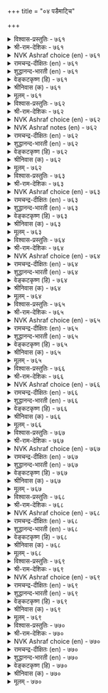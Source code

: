 +++
title = "०४ पडैमाट्चि"

+++

<details><summary>विश्वास-प्रस्तुतिः - ७६१</summary>

उऱुप्पमैन्दु ऊऱञ्जा वॆल्बडै वेन्दऩ्  
वॆऱुक्कैयुळ् ऎल्लाम् तलै। ७६१  
</details>

<details><summary>श्री-राम-देशिकः - ७६१</summary>

अधिकारः ७७. सैन्यप्रयोजनम्  
चतुरङ्गसमायुक्तं मृतिभीतिविवर्जितम् ।  
सैन्यं जयप्रदं राज्ञामुत्तं भाग्यमुच्यते ॥ ७६१॥
</details>

<details><summary>NVK Ashraf choice (en) - ७६१</summary>

०७६१  
A well organized army unafraid of obstacles  
Is a ruler's greatest of all possessions.  
(N.V.K. Ashraf)  
</details>

<details><summary>रामचन्द्र-दीक्षितः (en) - ७६१</summary>

761\. uṟuppu amaintu, ūṟu añcā, vel paṭai-vēntaṉ  
veṟukkaiyuḷ ellām talai.

761\. A well-equipped and fearlessly conquering army is the foremost wealth of a king.  
</details>

<details><summary>शुद्धानन्द-भारती (en) - ७६१</summary>

1\. உறுப்பமைந்து ஊறஞ்சா வெல்படை வேந்தன்  
வெறுக்கையு ளெல்லாம் தலை  
The daring well-armed winning force  
Is king's treasure and main resource.        761  
</details>

<details><summary>वेङ्कटकृष्ण (हि) - ७६१</summary>

761
सब अंगों से युक्त हो, क्षत से जो निर्भीक ।  
जयी सैन्य है भूप के, ऐश्वर्यों में नीक ॥
</details>

<details><summary>श्रीनिवास (क) - ७६१</summary>

761. चतुरङ्ग बलवन्नु कूडिकुण्डु, गायगळिगॆ अञ्जदॆ शत्रुगळॊन्दिगॆ होराडि जय तरुवन्थ् पडॆयु अरसन
सॊत्तुगळल्लॆल्ला मिगिलादुदॆनिसुवुदु.

</details>

<details><summary>मूलम् - ७६१</summary>

उऱुप्पमैन्दु ऊऱञ्जा वॆल्बडै वेन्दऩ्  
वॆऱुक्कैयुळ् ऎल्लाम् तलै। ७६१  
</details>

<details><summary>विश्वास-प्रस्तुतिः - ७६२</summary>

उलैविडत्तु ऊऱञ्जा वऩ्कण् तॊलैविडत्तुत्  
तॊल्बडैक् कल्लाल् अरिदु। ७६२  
</details>

<details><summary>श्री-राम-देशिकः - ७६२</summary>

विपत्काले स्वयं शीर्णं भृत्वापि धृतिमत्तया ।  
स्थातुं शक्नोति तत् सैन्यं यन्मूलबलसंज्ञितम् ॥ ७६२॥
</details>

<details><summary>NVK Ashraf choice (en) - ७६२</summary>

०७६२  
Only seasoned armies show courage in dire straits,  
To stand fearless despite decimation.  
(P.S. Sundaram), (K. Kannan)  
</details>

<details><summary>NVK Ashraf notes (en) - ७६२</summary>

७६२. (K.R. Srinivasa Iyengar) gives an abstract translation: "When things go wrong, only veterans can stem the rot and turn the tide"
</details>

<details><summary>रामचन्द्र-दीक्षितः (en) - ७६२</summary>

762\. ulaivu iṭattu ūṟu añcā vaṉkaṇ, tolaivu iṭattu,  
tol paṭaikku allāl, aritu.

762\. The heroic valour of rallying round the king even in adversity is peculiar to hereditary force, and not to others.  
</details>

<details><summary>शुद्धानन्द-भारती (en) - ७६२</summary>

2\. உலைவிடத்து ஊறஞ்சா வன்கண் தொலைவிடத்துத்  
தொல்படைக் கல்லால் அரிது  
Through shots and wounds brave heroes hold  
Quailing not in fall, the field.        762  
</details>

<details><summary>वेङ्कटकृष्ण (हि) - ७६२</summary>

762
छोटा फिर भी विपद में, निर्भय सहना चोट ।  
यह साहस संभव नहीं, मूल सैन्य को छोड़ ॥
</details>

<details><summary>श्रीनिवास (क) - ७६२</summary>

762. तन्न बल कुन्दि होराटदल्लि अळिवु बन्दागलू, सङ्कटगळिगॆ हॆदरदॆ अरसन बॆङ्गावलिगॆ निल्लुव ऎदॆगारिकॆ,
परम्परागतवाद हिरिमॆयुळ्ळ पडॆगल्लदॆ बेरॆ पडॆगळिगॆ साध्यविल्ल.

</details>

<details><summary>मूलम् - ७६२</summary>

उलैविडत्तु ऊऱञ्जा वऩ्कण् तॊलैविडत्तुत्  
तॊल्बडैक् कल्लाल् अरिदु। ७६२  
</details>

<details><summary>विश्वास-प्रस्तुतिः - ७६३</summary>

ऒलित्तक्काल् ऎऩ्ऩाम् उवरि ऎलिप्पगै  
नागम् उयिर्प्पक् कॆडुम्। ७६३  
</details>

<details><summary>श्री-राम-देशिकः - ७६३</summary>

मृषका मिलिताः शब्दं कुर्वन्तु भुजगान्तिके ।  
वृथा तद् भुजगोच्छवासस्पर्शान्नश्यन्ति ते क्षणात् ॥ ७६३॥
</details>

<details><summary>NVK Ashraf choice (en) - ७६३</summary>

०७६३  
So what if an army of rats roar like the sea?  
The hiss of a cobra will silence it.  
(Satguru Subramuniyaswami), (P.S. Sundaram)  
</details>

<details><summary>रामचन्द्र-दीक्षितः (en) - ७६३</summary>

763\. olittakkāl eṉ ām, uvari elippakai?  
nākam uyirppa, keṭum.

763\. The hiss of a cobra stills for ever an army of rats as vast as the ocean.  
</details>

<details><summary>शुद्धानन्द-भारती (en) - ७६३</summary>

3\. ஒலித்தக்கால் என்னாம் உவரி எலிப்பகை  
நாகம் உயிர்ப்பக் கெடும்  
Sea-like ratfoes roar ... What if?  
They perish at a cobra's whiff.        763  
</details>

<details><summary>वेङ्कटकृष्ण (हि) - ७६३</summary>

763
चूहे-शत्रु समुद्र सम, गरजें तो क्या कष्ट ।  
सर्पराज फुफकारते, होते हैं सब नष्ट ॥
</details>

<details><summary>श्रीनिवास (क) - ७६३</summary>

763. इलिगळ समूहवु (शत्रुसेनॆ) भोर्गरॆव कडलिनन्तॆ गर्जिसिदर नागरहाविगॆ हानियेनु? आ नागरहावु ऒम्मॆ उसिरु
बिट्टरॆ साकु इलिगळॆल्ल नाशवागुवुदु.

</details>

<details><summary>मूलम् - ७६३</summary>

ऒलित्तक्काल् ऎऩ्ऩाम् उवरि ऎलिप्पगै  
नागम् उयिर्प्पक् कॆडुम्। ७६३  
</details>

<details><summary>विश्वास-प्रस्तुतिः - ७६४</summary>

अऴिविऩ्ऱि अऱैबोगा तागि वऴिवन्द  
वऩ्क णदुवे पडै। ७६४  
</details>

<details><summary>श्री-राम-देशिकः - ७६४</summary>

अप्रधर्ष्या परैर्नैव शक्या वञ्चयितुं परैः ।  
परम्परागता धैर्ययुता सेनेति कथ्यते ॥ ७६४॥
</details>

<details><summary>NVK Ashraf choice (en) - ७६४</summary>

०७६४  
A true army has a long tradition of valour  
And knows neither defeat nor desertion. *  
(Satguru Subramuniyaswami)  
</details>

<details><summary>रामचन्द्र-दीक्षितः (en) - ७६४</summary>

764\. aḻivu iṉṟu, aṟaipōkātu āki, vaḻivanta  
vaṉkaṇatuvē-paṭai.

764\. It is a heroic force that is hereditary, undiminished in powers and not undermined by the enemy.  
</details>

<details><summary>शुद्धानन्द-भारती (en) - ७६४</summary>

4\. அழிவின்று அறைபோகா தாகி வழிவந்த  
வன்க ணதுவே படை.  
The army guards its genial flame  
Not crushed, routed nor marred in name.        764  
</details>

<details><summary>वेङ्कटकृष्ण (हि) - ७६४</summary>

764
अविनाशी रहते हुए, छल का हो न शिकार ।  
पुश्तैनी साहस जहाँ, वही सैन्य निर्धार ॥
</details>

<details><summary>श्रीनिवास (क) - ७६४</summary>

764. युद्ध कणदल्लि अळिविल्लदॆ, हगॆगळ वञ्चनॆगॆ तुत्तागदॆ, परम्परॆयिन्द बन्द पराक्रमवुळ्ळदॆ अरसन
पडॆयॆनिसिकॊळ्ळुवुदु.

</details>

<details><summary>मूलम् - ७६४</summary>

अऴिविऩ्ऱि अऱैबोगा तागि वऴिवन्द  
वऩ्क णदुवे पडै। ७६४  
</details>

<details><summary>विश्वास-प्रस्तुतिः - ७६५</summary>

कूऱ्ऱुडऩ्ऱु मेल्वरिऩुम् कूडि ऎदिर्निऱ्कुम्  
आऱ्ऱ लदुवे पडै। ७६५  
</details>

<details><summary>श्री-राम-देशिकः - ७६५</summary>

युद्धं करोतु कुपितः स्वयमागत्य चान्तकः ।  
स्थातुं धैर्येण तस्याग्रे या शक्ता सैव वाहिनी ॥ ७६५॥
</details>

<details><summary>NVK Ashraf choice (en) - ७६५</summary>

०७६५  
A capable army stands together and defies  
Even if yama attacks in fury. *  
(P.S. Sundaram), (W.H. Drew and J. Lazarus)  
</details>

<details><summary>रामचन्द्र-दीक्षितः (en) - ७६५</summary>

765\. kūṟṟu uṭaṉṟu mēlvariṉum, kūṭi, etir niṟkum  
āṟṟalatuvē-paṭai.

765\. A valiant army faces courageously the advancing foe even when led by the God of Death.  
</details>

<details><summary>शुद्धानन्द-भारती (en) - ७६५</summary>

5\. கூற்றுடன்று மேல்வரினும் கூடி எதிர்நிற்கும்  
ஆற்ற லதுவே படை.  
The real army with rallied force  
Resists even Death-God fierce.        765  
</details>

<details><summary>वेङ्कटकृष्ण (हि) - ७६५</summary>

765
क्रोधिक हो यम आ भिड़े, फिर भी हो कर एक ।  
जो समर्थ मुठ-भेड़ में, सैन्य वही है नेक ॥
</details>

<details><summary>श्रीनिवास (क) - ७६५</summary>

765. यमने कोपगॊण्डु मेलॆ बिद्दरू, ऒन्दागि कूडि ऎदुरिसि निल्लुव ऎदॆगारिकॆयुळ्ळदे पडॆ ऎनिसिकॊळ्ळुवुदु.

</details>

<details><summary>मूलम् - ७६५</summary>

कूऱ्ऱुडऩ्ऱु मेल्वरिऩुम् कूडि ऎदिर्निऱ्कुम्  
आऱ्ऱ लदुवे पडै। ७६५  
</details>

<details><summary>विश्वास-प्रस्तुतिः - ७६६</summary>

मऱमाऩम् माण्ड वऴिच्चॆलवु तेऱ्ऱम्  
ऎऩनाऩ्के एमम् पडैक्कु। ७६६  
</details>

<details><summary>श्री-राम-देशिकः - ७६६</summary>

वीर्यं मानं तथा पूर्ववीराणां मार्गगामिता ।  
राजविश्वसपात्रत्वं चत्वारः सैन्यगा गुणाः ॥ ७६६॥
</details>

<details><summary>NVK Ashraf choice (en) - ७६६</summary>

०७६६  
Valour, honour, tradition of chivalry and credibility;  
These four alone are an army's safeguards. *  
(W.H. Drew and J. Lazarus)  
</details>

<details><summary>रामचन्द्र-दीक्षितः (en) - ७६६</summary>

766\. maṟam, māṉam, māṇṭa vaḻic celavu, tēṟṟam,  
eṉa nāṉkē ēmam, paṭaikku.

766\. Heroism, honour, tried policy and fidelity to the king, these four are an army’s shelter.  
</details>

<details><summary>शुद्धानन्द-भारती (en) - ७६६</summary>

6\. மறமானம் மாண்ட வழிச்செலவு தேற்றம்  
எனநான்கே ஏமம் படைக்கு.  
Manly army has merits four:-  
Stately-march, faith, honour, valour.        766  
</details>

<details><summary>वेङ्कटकृष्ण (हि) - ७६६</summary>

766
शौर्य, मान, विश्वस्तता, करना सद्‍व्यवहार ।  
ये ही सेना के लिये, रक्षक गुण हैं चार ॥
</details>

<details><summary>श्रीनिवास (क) - ७६६</summary>

766. पराक्रम, अभिमान, तन्न हिन्दिन वीररु तुळिद हादियल्लि मुन्नुग्गुव नडॆ, अरसन विश्वास मन्नुव नाल्कु
गुणगळे पडॆगॆ बॆङ्गावलागुवुदु.

</details>

<details><summary>मूलम् - ७६६</summary>

मऱमाऩम् माण्ड वऴिच्चॆलवु तेऱ्ऱम्  
ऎऩनाऩ्के एमम् पडैक्कु। ७६६  
</details>

<details><summary>विश्वास-प्रस्तुतिः - ७६७</summary>

तार्दाङ्गिच् चॆल्वदु ताऩै तलैवन्द  
पोर्दाङ्गुम् तऩ्मै अऱिन्दु। ७६७  
</details>

<details><summary>श्री-राम-देशिकः - ७६७</summary>

प्राप्तारिवारणोपायं बुद्ध्वा व्युहं विद्याय च ।  
रिपुसैन्यविनाशाय प्रस्थानं सैन्यलक्षणम् ॥ ७६७॥
</details>

<details><summary>NVK Ashraf choice (en) - ७६७</summary>

०७६७  
An army should withstand and confound  
The foe's tactics, and advance.  
(P.S. Sundaram)  
</details>

<details><summary>रामचन्द्र-दीक्षितः (en) - ७६७</summary>

767\. tār tāṅkic celvatu tāṉai-talaivanta  
pōr tāṅkum taṉmai aṟintu.

767\. That alone is an army which understands the enemy’s tactics, and fearlessly advances.  
</details>

<details><summary>शुद्धानन्द-भारती (en) - ७६७</summary>

7\. தார்தாங்கிச் செல்வது தானை தலைவந்த  
போர்தாங்கும் தன்மை அறிந்து.  
Army sets on to face the foes  
Knowing how the trend of war goes.        767  
</details>

<details><summary>वेङ्कटकृष्ण (हि) - ७६७</summary>

767
चढ़ आने पर शत्रु के, व्यूह समझ रच व्यूह ।  
रोक चढ़ाई खुद चढ़े, यही सैन्य की रूह ॥
</details>

<details><summary>श्रीनिवास (क) - ७६७</summary>

767. तन्न मेलॆ बीळलु बन्द हगॆगळ पडॆयन्नु हिम्मॆट्टिसुव नॆलॆयन्नु तिळिदुकॊण्डु, शत्रु पडॆ तन्न बळि सारुव
मुन्नवे ताने मुन्नुग्गि नडॆयुवुदु पडॆ.

</details>

<details><summary>मूलम् - ७६७</summary>

तार्दाङ्गिच् चॆल्वदु ताऩै तलैवन्द  
पोर्दाङ्गुम् तऩ्मै अऱिन्दु। ७६७  
</details>

<details><summary>विश्वास-प्रस्तुतिः - ७६८</summary>

अडल्दगैयुम् आऱ्ऱलुम् इल्लॆऩिऩुम् ताऩै  
पडैत्तगैयाल् पाडु पॆऱुम्। ७६८  
</details>

<details><summary>श्री-राम-देशिकः - ७६८</summary>

पराभिघातसहनं युद्धकर्मप्रवीणता ।  
अभयं मास्तु वा व्यूहमात्रात् सेना वरा भवेत् ॥ ७६८॥
</details>

<details><summary>NVK Ashraf choice (en) - ७६८</summary>

०७६८  
Even if lacking in virtue of offence and defence,  
An army can gain fame by virtue of its size  
(N.V.K. Ashraf)  
</details>

<details><summary>रामचन्द्र-दीक्षितः (en) - ७६८</summary>

768\. aṭaltakaiyum, āṟṟalum, il eṉiṉum, tāṉai  
paṭait takaiyāṉ pāṭu peṟum.

768\. An army by mere show can achieve distinction though it may lack bold advance or even self-protection.  
</details>

<details><summary>शुद्धानन्द-भारती (en) - ७६८</summary>

8\. அடற்றகையும் ஆற்றலும் இல்லெனினும் தானை  
படைத்தகையால் பாடு பெறும்.  
Army gains force by grand array  
Lacking in stay or dash in fray.        768  
</details>

<details><summary>वेङ्कटकृष्ण (हि) - ७६८</summary>

768
यद्यपि संहारक तथा, सहन शक्ति से हीन ।  
तड़क-भड़क से पायगी, सेना नाम धुरीण ॥
</details>

<details><summary>श्रीनिवास (क) - ७६८</summary>

768. मेलॆ बिद्दु होराडुव कॆच्चु, पराक्रमवू इल्लवादरू, पडॆयु तानु युद्धवन्नु ऎदुरिसलु माडिकॊळ्ळुव
सिद्धत्र्यिन्दले हिरिमॆयन्नु पडॆयुवुदु.

</details>

<details><summary>मूलम् - ७६८</summary>

अडल्दगैयुम् आऱ्ऱलुम् इल्लॆऩिऩुम् ताऩै  
पडैत्तगैयाल् पाडु पॆऱुम्। ७६८  
</details>

<details><summary>विश्वास-प्रस्तुतिः - ७६९</summary>

सिऱुमैयुम् सॆल्लात् तुऩियुम् वऱुमैयुम्  
इल्लायिऩ् वॆल्लुम् पडै। ७६९  
</details>

<details><summary>श्री-राम-देशिकः - ७६९</summary>

यजमानेष्वविश्वासो दारिद्र्यमधिकं तथा ।  
द्वयं न स्याद्यादि तदा स्वल्पा सेनापि जेष्यति ॥ ७६९॥
</details>

<details><summary>NVK Ashraf choice (en) - ७६९</summary>

०७६९  
An army can triumph if it is free from diminution,  
Irrevocable aversion and poverty. *  
(W.H. Drew and J. Lazarus)  
</details>

<details><summary>रामचन्द्र-दीक्षितः (en) - ७६९</summary>

769\. ciṟumaiyum, cellāt tuṉiyum, vaṟumaiyum,  
illāyiṉ vellum, paṭai.

769\. It is a winning army which has neither littleness, nor irremovable bitterness and poverty.  
</details>

<details><summary>शुद्धानन्द-भारती (en) - ७६९</summary>

9\. சிறுமையும் செல்லாத் துனியும் வறுமையும்  
இல்லாயின் வெல்லும் படை.  
Army shall win if it is free  
From weakness, aversion, poverty.        769  
</details>

<details><summary>वेङ्कटकृष्ण (हि) - ७६९</summary>

769
लगातार करना घृणा, क्षय होना औ’ दैन्य ।  
जिसमें ये होते नहीं, पाता जय वह सैन्य ॥
</details>

<details><summary>श्रीनिवास (क) - ७६९</summary>

769. (गात्रदल्लि) किरिदागिरुवुदु, अनुचितवाद कोप मत्तु बडतन इवु इल्लवादल्लि पडॆयु युद्धदल्लि गॆल्लुत्तदॆ.

</details>

<details><summary>मूलम् - ७६९</summary>

सिऱुमैयुम् सॆल्लात् तुऩियुम् वऱुमैयुम्  
इल्लायिऩ् वॆल्लुम् पडै। ७६९  
</details>

<details><summary>विश्वास-प्रस्तुतिः - ७७०</summary>

निलैमक्कळ् साल उडैत्तॆऩिऩुम् ताऩै  
तलैमक्कळ् इल्वऴि इल्। ७७०  
</details>

<details><summary>श्री-राम-देशिकः - ७७०</summary>

चिरानुभवशीलैश्च वीरैर्युक्तापि वाहिनी ।  
सेनापतिविहीना सा महिमानं न विन्दते ॥ ७७०॥
</details>

<details><summary>NVK Ashraf choice (en) - ७७०</summary>

०७७०  
However many and solid the soldiers,  
An army without a chief will lose its way. *  
(P.S. Sundaram)  
</details>

<details><summary>रामचन्द्र-दीक्षितः (en) - ७७०</summary>

770\. nilai makkaḷ cāla uṭaittueṉiṉum, tāṉai  
talaimakkaḷ ilvaḻi il.

770\. Of what avail is the army of heroic warriors if there be no general to guide them?  
</details>

<details><summary>शुद्धानन्द-भारती (en) - ७७०</summary>

10\. நிலைமக்கள் சால உடைத்தெனினும் தானை  
தலைமக்கள் இல்வழி இல்.  
With troops in large numbers on rolls  
Army can't march missing gen'rals.        770  
</details>

<details><summary>वेङ्कटकृष्ण (हि) - ७७०</summary>

770
रखने पर भी सैन्य में, अगणित स्थायी वीर ।  
स्थायी वह रहता नहीं, बिन सेनापति धीर ॥
</details>

<details><summary>श्रीनिवास (क) - ७७०</summary>

770. स्थैर्यवुळ्ळ वीररु हलवु मुन्दि इद्दरू, सरियाद नायकरु इल्लवादले आ पडॆगॆ हिरिमॆ इल्लवागुवुदु.
</details>

<details><summary>मूलम् - ७७०</summary>

निलैमक्कळ् साल उडैत्तॆऩिऩुम् ताऩै  
तलैमक्कळ् इल्वऴि इल्। ७७०  
</details>

